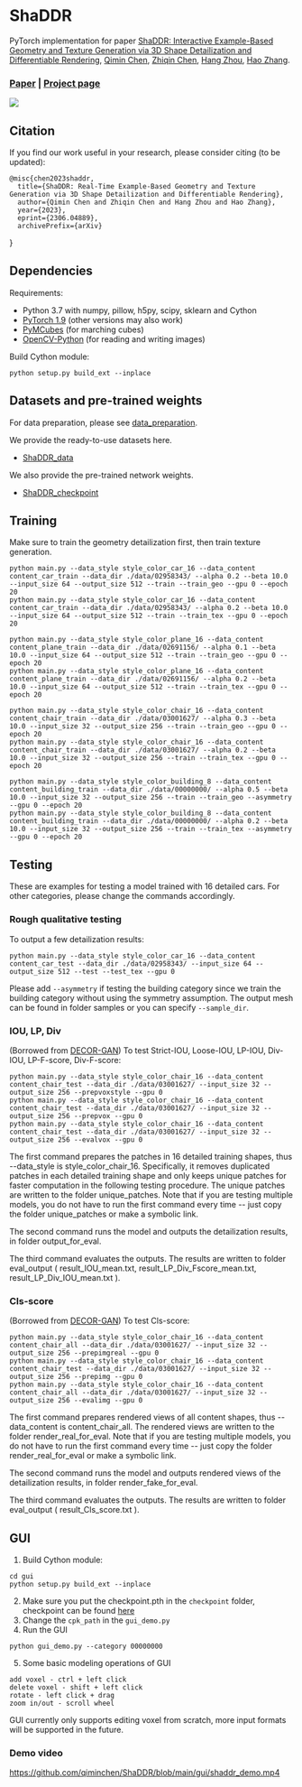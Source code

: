 # ShaDDR
PyTorch implementation for paper [ShaDDR: Interactive Example-Based Geometry and Texture Generation via 3D Shape Detailization and Differentiable Rendering](https://arxiv.org/abs/2306.04889), [Qimin Chen](https://qiminchen.github.io/), [Zhiqin Chen](https://czq142857.github.io/), [Hang Zhou](http://home.ustc.edu.cn/~zh2991/), [Hao Zhang](http://www.cs.sfu.ca/~haoz/).

### [Paper](https://arxiv.org/abs/2306.04889)  |  [Project page](https://qiminchen.github.io/shaddr/)

<img src='teaser.svg' />

## Citation
If you find our work useful in your research, please consider citing (to be updated):

	@misc{chen2023shaddr,
      title={ShaDDR: Real-Time Example-Based Geometry and Texture Generation via 3D Shape Detailization and Differentiable Rendering}, 
      author={Qimin Chen and Zhiqin Chen and Hang Zhou and Hao Zhang},
      year={2023},
      eprint={2306.04889},
      archivePrefix={arXiv}
}

## Dependencies
Requirements:
- Python 3.7 with numpy, pillow, h5py, scipy, sklearn and Cython
- [PyTorch 1.9](https://pytorch.org/get-started/locally/) (other versions may also work)
- [PyMCubes](https://github.com/pmneila/PyMCubes) (for marching cubes)
- [OpenCV-Python](https://opencv-python-tutroals.readthedocs.io/en/latest/) (for reading and writing images)

Build Cython module:
```
python setup.py build_ext --inplace
```

## Datasets and pre-trained weights
For data preparation, please see [data_preparation](https://github.com/qiminchen/ShaDDR/tree/main/data_preparation).

We provide the ready-to-use datasets here.

- [ShaDDR_data](https://drive.google.com/drive/folders/1IKm4mo08p-nex54esbEmaJiKbb-jjq_7?usp=sharing)

We also provide the pre-trained network weights.

- [ShaDDR_checkpoint](https://drive.google.com/drive/folders/1-6MZhvPL_OgAFnWwnGb9lWC7_xoQu6Aa?usp=sharing)

## Training
Make sure to train the geometry detailization first, then train texture generation.
```
python main.py --data_style style_color_car_16 --data_content content_car_train --data_dir ./data/02958343/ --alpha 0.2 --beta 10.0 --input_size 64 --output_size 512 --train --train_geo --gpu 0 --epoch 20
python main.py --data_style style_color_car_16 --data_content content_car_train --data_dir ./data/02958343/ --alpha 0.2 --beta 10.0 --input_size 64 --output_size 512 --train --train_tex --gpu 0 --epoch 20

python main.py --data_style style_color_plane_16 --data_content content_plane_train --data_dir ./data/02691156/ --alpha 0.1 --beta 10.0 --input_size 64 --output_size 512 --train --train_geo --gpu 0 --epoch 20
python main.py --data_style style_color_plane_16 --data_content content_plane_train --data_dir ./data/02691156/ --alpha 0.2 --beta 10.0 --input_size 64 --output_size 512 --train --train_tex --gpu 0 --epoch 20

python main.py --data_style style_color_chair_16 --data_content content_chair_train --data_dir ./data/03001627/ --alpha 0.3 --beta 10.0 --input_size 32 --output_size 256 --train --train_geo --gpu 0 --epoch 20
python main.py --data_style style_color_chair_16 --data_content content_chair_train --data_dir ./data/03001627/ --alpha 0.2 --beta 10.0 --input_size 32 --output_size 256 --train --train_tex --gpu 0 --epoch 20

python main.py --data_style style_color_building_8 --data_content content_building_train --data_dir ./data/00000000/ --alpha 0.5 --beta 10.0 --input_size 32 --output_size 256 --train --train_geo --asymmetry --gpu 0 --epoch 20
python main.py --data_style style_color_building_8 --data_content content_building_train --data_dir ./data/00000000/ --alpha 0.2 --beta 10.0 --input_size 32 --output_size 256 --train --train_tex --asymmetry --gpu 0 --epoch 20
```

## Testing
These are examples for testing a model trained with 16 detailed cars. For other categories, please change the commands accordingly.

### Rough qualitative testing
To output a few detailization results:
```
python main.py --data_style style_color_car_16 --data_content content_car_test --data_dir ./data/02958343/ --input_size 64 --output_size 512 --test --test_tex --gpu 0
```
Please add `--asymmetry` if testing the building category since we train the building category without using the symmetry assumption. 
The output mesh can be found in folder samples or you can specify `--sample_dir`.

### IOU, LP, Div
(Borrowed from [DECOR-GAN](https://github.com/czq142857/DECOR-GAN#iou-lp-div)) To test Strict-IOU, Loose-IOU, LP-IOU, Div-IOU, LP-F-score, Div-F-score:
```
python main.py --data_style style_color_chair_16 --data_content content_chair_test --data_dir ./data/03001627/ --input_size 32 --output_size 256 --prepvoxstyle --gpu 0
python main.py --data_style style_color_chair_16 --data_content content_chair_test --data_dir ./data/03001627/ --input_size 32 --output_size 256 --prepvox --gpu 0
python main.py --data_style style_color_chair_16 --data_content content_chair_test --data_dir ./data/03001627/ --input_size 32 --output_size 256 --evalvox --gpu 0
```
The first command prepares the patches in 16 detailed training shapes, thus --data_style is style_color_chair_16. Specifically, it removes duplicated patches in each detailed training shape and only keeps unique patches for faster computation in the following testing procedure. The unique patches are written to the folder unique_patches. Note that if you are testing multiple models, you do not have to run the first command every time -- just copy the folder unique_patches or make a symbolic link.

The second command runs the model and outputs the detailization results, in folder output_for_eval.

The third command evaluates the outputs. The results are written to folder eval_output ( result_IOU_mean.txt, result_LP_Div_Fscore_mean.txt, result_LP_Div_IOU_mean.txt ).

### Cls-score
(Borrowed from [DECOR-GAN](https://github.com/czq142857/DECOR-GAN#cls-score)) To test Cls-score:
```
python main.py --data_style style_color_chair_16 --data_content content_chair_all --data_dir ./data/03001627/ --input_size 32 --output_size 256 --prepimgreal --gpu 0
python main.py --data_style style_color_chair_16 --data_content content_chair_test --data_dir ./data/03001627/ --input_size 32 --output_size 256 --prepimg --gpu 0
python main.py --data_style style_color_chair_16 --data_content content_chair_all --data_dir ./data/03001627/ --input_size 32 --output_size 256 --evalimg --gpu 0
```
The first command prepares rendered views of all content shapes, thus --data_content is content_chair_all. The rendered views are written to the folder render_real_for_eval. Note that if you are testing multiple models, you do not have to run the first command every time -- just copy the folder render_real_for_eval or make a symbolic link.

The second command runs the model and outputs rendered views of the detailization results, in folder render_fake_for_eval.

The third command evaluates the outputs. The results are written to folder eval_output ( result_Cls_score.txt ).

## GUI
1. Build Cython module:
```
cd gui
python setup.py build_ext --inplace

```
2. Make sure you put the checkpoint.pth in the `checkpoint` folder, checkpoint can be found [here](https://drive.google.com/drive/folders/1BarCEue5fdOIOZGwJHQDwKq-PbsM0ZCb?usp=drive_link)
3. Change the `cpk_path` in the `gui_demo.py`
4. Run the GUI
```
python gui_demo.py --category 00000000
```
5. Some basic modeling operations of GUI
```
add voxel - ctrl + left click
delete voxel - shift + left click
rotate - left click + drag
zoom in/out - scroll wheel
```
GUI currently only supports editing voxel from scratch, more input formats will be supported in the future.

### Demo video
https://github.com/qiminchen/ShaDDR/blob/main/gui/shaddr_demo.mp4
